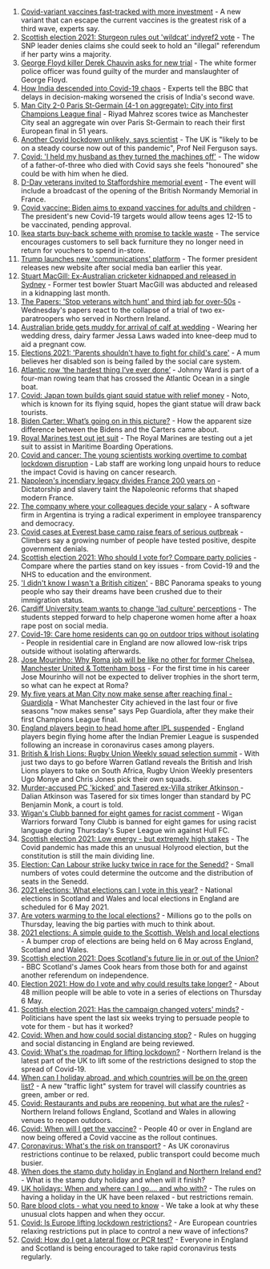 1. [Covid-variant vaccines fast-tracked with more investment](https://www.bbc.co.uk/news/health-56984984) - A new variant that can escape the current vaccines is the greatest risk of a third wave, experts say.
2. [Scottish election 2021: Sturgeon rules out 'wildcat' indyref2 vote](https://www.bbc.co.uk/news/uk-scotland-scotland-politics-56988320) - The SNP leader denies claims she could seek to hold an "illegal" referendum if her party wins a majority.
3. [George Floyd killer Derek Chauvin asks for new trial](https://www.bbc.co.uk/news/world-us-canada-56989757) - The white former police officer was found guilty of the murder and manslaughter of George Floyd.
4. [How India descended into Covid-19 chaos](https://www.bbc.co.uk/news/world-asia-india-56977653) - Experts tell the BBC that delays in decision-making worsened the crisis of India's second wave.
5. [Man City 2-0 Paris St-Germain (4-1 on aggregate): City into first Champions League final](https://www.bbc.co.uk/sport/football/56973031) - Riyad Mahrez scores twice as Manchester City seal an aggregate win over Paris St-Germain to reach their first European final in 51 years.
6. [Another Covid lockdown unlikely, says scientist](https://www.bbc.co.uk/news/uk-56988070) - The UK is "likely to be on a steady course now out of this pandemic", Prof Neil Ferguson says.
7. [Covid: 'I held my husband as they turned the machines off'](https://www.bbc.co.uk/news/uk-wales-56985530) - The widow of a father-of-three who died with Covid says she feels "honoured" she could be with him when he died.
8. [D-Day veterans invited to Staffordshire memorial event](https://www.bbc.co.uk/news/uk-england-stoke-staffordshire-56986895) - The event will include a broadcast of the opening of the British Normandy Memorial in France.
9. [Covid vaccine: Biden aims to expand vaccines for adults and children](https://www.bbc.co.uk/news/world-us-canada-56988381) - The president's new Covid-19 targets would allow teens ages 12-15 to be vaccinated, pending approval.
10. [Ikea starts buy-back scheme with promise to tackle waste](https://www.bbc.co.uk/news/business-56981636) - The service encourages customers to sell back furniture they no longer need in return for vouchers to spend in-store.
11. [Trump launches new 'communications' platform](https://www.bbc.co.uk/news/technology-56989500) - The former president releases new website after social media ban earlier this year.
12. [Stuart MacGill: Ex-Australian cricketer kidnapped and released in Sydney](https://www.bbc.co.uk/news/world-australia-56989931) - Former test bowler Stuart MacGill was abducted and released in a kidnapping last month.
13. [The Papers: 'Stop veterans witch hunt' and third jab for over-50s](https://www.bbc.co.uk/news/blogs-the-papers-56989031) - Wednesday's papers react to the collapse of a trial of two ex-paratroopers who served in Northern Ireland.
14. [Australian bride gets muddy for arrival of calf at wedding](https://www.bbc.co.uk/news/world-australia-56976291) - Wearing her wedding dress, dairy farmer Jessa Laws waded into knee-deep mud to aid a pregnant cow.
15. [Elections 2021: 'Parents shouldn't have to fight for child's care'](https://www.bbc.co.uk/news/uk-england-nottinghamshire-56931993) - A mum believes her disabled son is being failed by the social care system.
16. [Atlantic row ‘the hardest thing I’ve ever done’](https://www.bbc.co.uk/news/uk-northern-ireland-56929679) - Johnny Ward is part of a four-man rowing team that has crossed the Atlantic Ocean in a single boat.
17. [Covid: Japan town builds giant squid statue with relief money](https://www.bbc.co.uk/news/world-europe-56978075) - Noto, which is known for its flying squid, hopes the giant statue will draw back tourists.
18. [Biden Carter: What’s going on in this picture?](https://www.bbc.co.uk/news/world-us-canada-56988360) - How the apparent size difference between the Bidens and the Carters came about.
19. [Royal Marines test out jet suit](https://www.bbc.co.uk/news/uk-56979994) - The Royal Marines are testing out a jet suit to assist in Maritime Boarding Operations.
20. [Covid and cancer: The young scientists working overtime to combat lockdown disruption](https://www.bbc.co.uk/news/newsbeat-56821532) - Lab staff are working long unpaid hours to reduce the impact Covid is having on cancer research.
21. [Napoleon's incendiary legacy divides France 200 years on](https://www.bbc.co.uk/news/world-europe-56977769) - Dictatorship and slavery taint the Napoleonic reforms that shaped modern France.
22. [The company where your colleagues decide your salary](https://www.bbc.co.uk/news/business-56915767) - A software firm in Argentina is trying a radical experiment in employee transparency and democracy.
23. [Covid cases at Everest base camp raise fears of serious outbreak](https://www.bbc.co.uk/news/world-asia-56984320) - Climbers say a growing number of people have tested positive, despite government denials.
24. [Scottish election 2021: Who should I vote for? Compare party policies](https://www.bbc.co.uk/news/uk-scotland-scotland-politics-56510773) - Compare where the parties stand on key issues - from Covid-19 and the NHS to education and the environment.
25. ['I didn't know I wasn't a British citizen'](https://www.bbc.co.uk/news/uk-56984268) - BBC Panorama speaks to young people who say their dreams have been crushed due to their immigration status.
26. [Cardiff University team wants to change 'lad culture' perceptions](https://www.bbc.co.uk/news/uk-wales-56933984) - The students stepped forward to help chaperone women home after a hoax rape post on social media.
27. [Covid-19: Care home residents can go on outdoor trips without isolating](https://www.bbc.co.uk/news/uk-56977779) - People in residential care in England are now allowed low-risk trips outside without isolating afterwards.
28. [Jose Mourinho: Why Roma job will be like no other for former Chelsea, Manchester United & Tottenham boss](https://www.bbc.co.uk/sport/football/56985925) - For the first time in his career Jose Mourinho will not be expected to deliver trophies in the short term, so what can he expect at Roma?
29. [My five years at Man City now make sense after reaching final - Guardiola](https://www.bbc.co.uk/sport/football/56987840) - What Manchester City achieved in the last four or five seasons "now makes sense" says Pep Guardiola, after they make their first Champions League final.
30. [England players begin to head home after IPL suspended](https://www.bbc.co.uk/sport/cricket/56988015) - England players begin flying home after the Indian Premier League is suspended following an increase in coronavirus cases among players.
31. [British & Irish Lions: Rugby Union Weekly squad selection summit](https://www.bbc.co.uk/sport/rugby-union/56983845) - With just two days to go before Warren Gatland reveals the British and Irish Lions players to take on South Africa, Rugby Union Weekly presenters Ugo Monye and Chris Jones pick their own squads.
32. [Murder-accused PC 'kicked' and Tasered ex-Villa striker Atkinson ](https://www.bbc.co.uk/news/uk-england-shropshire-56979521) - Dalian Atkinson was Tasered for six times longer than standard by PC Benjamin Monk, a court is told.
33. [Wigan's Clubb banned for eight games for racist comment](https://www.bbc.co.uk/sport/rugby-league/56988616) - Wigan Warriors forward Tony Clubb is banned for eight games for using racist language during Thursday's Super League win against Hull FC.
34. [Scottish election 2021: Low energy - but extremely high stakes](https://www.bbc.co.uk/news/uk-scotland-scotland-politics-56969887) - The Covid pandemic has made this an unusual Holyrood election, but the constitution is still the main dividing line.
35. [Election: Can Labour strike lucky twice in race for the Senedd?](https://www.bbc.co.uk/news/uk-wales-56981430) - Small numbers of votes could determine the outcome and the distribution of seats in the Senedd.
36. [2021 elections: What elections can I vote in this year?](https://www.bbc.co.uk/news/56129210) - National elections in Scotland and Wales and local elections in England are scheduled for 6 May 2021.
37. [Are voters warming to the local elections?](https://www.bbc.co.uk/news/uk-politics-56987265) - Millions go to the polls on Thursday, leaving the big parties with much to think about.
38. [2021 elections: A simple guide to the Scottish, Welsh and local elections](https://www.bbc.co.uk/news/uk-politics-56286643) - A bumper crop of elections are being held on 6 May across England, Scotland and Wales.
39. [Scottish election 2021: Does Scotland's future lie in or out of the Union?](https://www.bbc.co.uk/news/uk-scotland-56970549) - BBC Scotland's James Cook hears from those both for and against another referendum on independence.
40. [Election 2021: How do I vote and why could results take longer?](https://www.bbc.co.uk/news/uk-politics-56581106) - About 48 million people will be able to vote in a series of elections on Thursday 6 May.
41. [Scottish election 2021: Has the campaign changed voters' minds?](https://www.bbc.co.uk/news/uk-scotland-scotland-politics-56969880) - Politicians have spent the last six weeks trying to persuade people to vote for them - but has it worked?
42. [Covid: When and how could social distancing stop?](https://www.bbc.co.uk/news/uk-51506729) - Rules on hugging and social distancing in England are being reviewed.
43. [Covid: What's the roadmap for lifting lockdown?](https://www.bbc.co.uk/news/explainers-52530518) - Northern Ireland is the latest part of the UK to lift some of the restrictions designed to stop the spread of Covid-19.
44. [When can I holiday abroad, and which countries will be on the green list?](https://www.bbc.co.uk/news/explainers-52544307) - A new "traffic light" system for travel will classify countries as green, amber or red.
45. [Covid: Restaurants and pubs are reopening, but what are the rules?](https://www.bbc.co.uk/news/business-52977388) - Northern Ireland follows England, Scotland and Wales in allowing venues to reopen outdoors.
46. [Covid: When will I get the vaccine?](https://www.bbc.co.uk/news/health-55045639) - People 40 or over in England are now being offered a Covid vaccine as the rollout continues.
47. [Coronavirus: What's the risk on transport?](https://www.bbc.co.uk/news/health-51736185) - As UK coronavirus restrictions continue to be relaxed, public transport could become much busier.
48. [When does the stamp duty holiday in England and Northern Ireland end?](https://www.bbc.co.uk/news/business-53319433) - What is the stamp duty holiday and when will it finish?
49. [UK holidays: When and where can I go.... and who with?](https://www.bbc.co.uk/news/explainers-52646738) - The rules on having a holiday in the UK have been relaxed - but restrictions remain.
50. [Rare blood clots - what you need to know](https://www.bbc.co.uk/news/health-56674796) - We take a look at why these unusual clots happen and when they occur.
51. [Covid: Is Europe lifting lockdown restrictions?](https://www.bbc.co.uk/news/explainers-53640249) - Are European countries relaxing restrictions put in place to control a new wave of infections?
52. [Covid: How do I get a lateral flow or PCR test?](https://www.bbc.co.uk/news/health-51943612) - Everyone in England and Scotland is being encouraged to take rapid coronavirus tests regularly.
